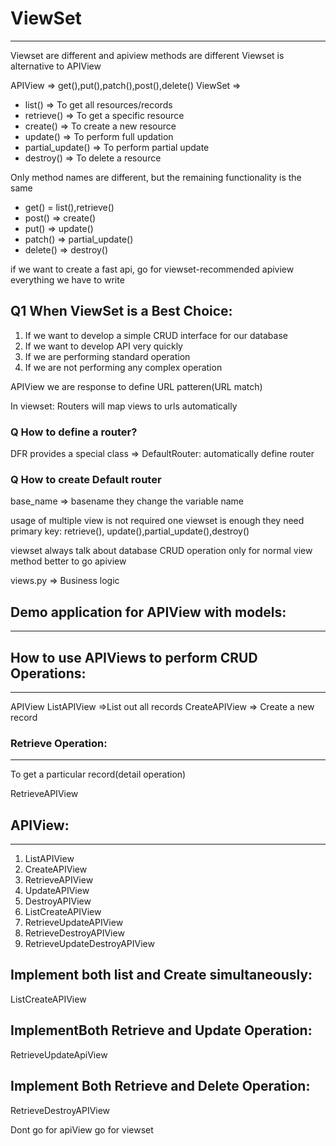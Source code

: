 
# ViewSet
------
Viewset are different and apiview methods are different
Viewset is alternative to APIView


APIView => get(),put(),patch(),post(),delete()
ViewSet => 
- list() => To get all resources/records
- retrieve() => To get a specific resource
- create() => To create a new resource
- update() => To perform full updation
- partial_update() => To perform partial update
- destroy() => To delete a resource

Only method names are different, but the remaining functionality is the same
- get() = list(),retrieve()
- post() => create()
- put() => update()
- patch() => partial_update()
- delete() => destroy()

if we want to create a fast api, go for viewset-recommended 
apiview everything we have to write 

## Q1 When ViewSet is a Best Choice:
1. If we want to develop a simple CRUD interface for our database
2. If we want to develop API very quickly
3. If we are performing standard operation
4. If we are not performing any complex operation

APIView we are response to define URL patteren(URL match)

In viewset:
Routers will map views to urls automatically

### Q How to define a router?
DFR provides a special class => DefaultRouter: automatically define router

### Q How to create Default router
base_name => basename they change the variable name

usage of multiple view is not required one viewset is enough
they need primary key: retrieve(), update(),partial_update(),destroy()

viewset always talk about database CRUD operation only
for normal view method better to go apiview

views.py => Business logic

## Demo application for APIView with models:
-----------------------------------------



## How to use APIViews to perform CRUD Operations:
----------------------------------------------

APIView
ListAPIView =>List out all records
CreateAPIView => Create a new record



### Retrieve Operation:
--------------------
To get a particular record(detail operation)


RetrieveAPIView


## APIView:
-------
1. ListAPIView
2. CreateAPIView
3. RetrieveAPIView
4. UpdateAPIView
5. DestroyAPIView
6. ListCreateAPIView
7. RetrieveUpdateAPIView
8. RetrieveDestroyAPIView
9. RetrieveUpdateDestroyAPIView



Implement both list and Create simultaneously:
----------------------------------------------
ListCreateAPIView

ImplementBoth Retrieve and Update Operation:
--------------------------------------------
RetrieveUpdateApiView

Implement Both Retrieve and Delete Operation:
---------------------------------------------
RetrieveDestroyAPIView

Dont go for apiView go for viewset


